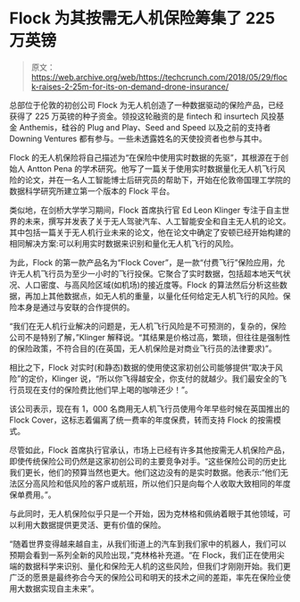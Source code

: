# Flock 为其按需无人机保险筹集了 225 万英镑

> 原文：<https://web.archive.org/web/https://techcrunch.com/2018/05/29/flock-raises-2-25m-for-its-on-demand-drone-insurance/>

总部位于伦敦的初创公司 Flock 为无人机创造了一种数据驱动的保险产品，已经获得了 225 万英镑的种子资金。领投这轮融资的是 fintech 和 insurtech 风投基金 Anthemis，硅谷的 Plug and Play、Seed and Speed 以及之前的支持者 Downing Ventures 都有参与。一些未透露姓名的天使投资者也参与其中。

Flock 的无人机保险将自己描述为“在保险中使用实时数据的先驱”，其根源在于创始人 Antton Pena 的学术研究。他写了一篇关于使用实时数据量化无人机飞行风险的论文，并在一名人工智能博士后研究员的帮助下，开始在伦敦帝国理工学院的数据科学研究所建立第一个版本的 Flock 平台。

类似地，在剑桥大学学习期间，Flock 首席执行官 Ed Leon Klinger 专注于自主世界的未来，撰写并发表了关于无人驾驶汽车、人工智能安全和自主无人机的论文。其中包括一篇关于无人机行业未来的论文，他在论文中确定了安顿已经开始构建的相同解决方案:可以利用实时数据来识别和量化无人机飞行的风险。

为此，Flock 的第一款产品名为“Flock Cover”，是一款“付费飞行”保险应用，允许无人机飞行员为至少一小时的飞行投保。它聚合了实时数据，包括超本地天气状况、人口密度、与高风险区域(如机场)的接近度等。Flock 的算法然后分析这些数据，再加上其他数据点，如无人机的重量，以量化任何给定无人机飞行的风险。保险本身是通过与安联的合作提供的。

“我们在无人机行业解决的问题是，无人机飞行风险是不可预测的，复杂的，保险公司不是特别了解，”Klinger 解释说。“其结果是价格过高，繁琐，但往往是强制性的保险政策，不符合目的(在英国，无人机保险是对商业飞行员的法律要求)”。

相比之下，Flock 对实时(和静态)数据的使用使这家初创公司能够提供“取决于风险”的定价，Klinger 说，“所以你飞得越安全，你支付的就越少。我们最安全的飞行员现在支付的保险费比他们早上喝的咖啡还少！”。

该公司表示，现在有 1，000 名商用无人机飞行员使用今年早些时候在英国推出的 Flock Cover，这标志着偏离了统一费率的年度保费，转而支持 Flock 的按需模式。

尽管如此，Flock 首席执行官承认，市场上已经有许多其他按需无人机保险产品，即使传统保险公司仍然是这家初创公司的主要竞争对手。“这些保险公司的历史比我们更长，他们的预算当然也更大。他们这边没有的是实时数据。他表示:“他们无法区分高风险和低风险的客户或航班，所以他们只是向每个人收取大致相同的年度保单费用。”。

与此同时，无人机保险似乎只是一个开始，因为克林格和佩纳着眼于其他领域，可以利用大数据提供更灵活、更有价值的保险。

“随着世界变得越来越自主，从我们街道上的汽车到我们家中的机器人，我们可以预期会看到一系列全新的风险出现，”克林格补充道。“在 Flock，我们正在使用尖端的数据科学来识别、量化和保险无人机的这些风险，但我们才刚刚开始。我们更广泛的愿景是最终弥合今天的保险公司和明天的技术之间的差距，率先在保险业使用大数据实现自主未来”。
